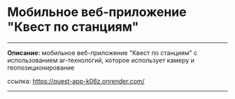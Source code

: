 # Мобильное веб-приложение "Квест по станциям"
___
**Описание:** мобильное веб-приложение "Квест по станциям" с использованием ar-технологий, которое использует камеру и геопозиционирование

ссылка: https://quest-app-k06z.onrender.com/

---

